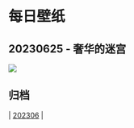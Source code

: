 # 每日壁纸

## 20230625 - 奢华的迷宫

![](https://www.bing.com/th?id=OHR.VillandryGarden_ZH-CN6140359139_UHD.jpg)

## 归档

| [202306](/202306/README.MD)
|